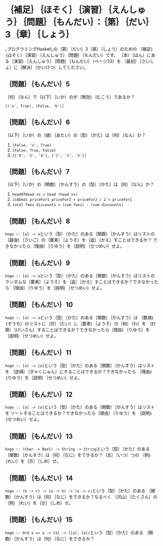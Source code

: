 ｛補足｝｛ほそく｝｛演習｝｛えんしゅう｝｛問題｝｛もんだい｝：｛第｝｛だい｝3｛章｝｛しょう｝
=============================================================================================

_プログラミングHaskell_の｛第｝｛だい｝3｛章｝｛しょう｝のための
｛補足｝｛ほそく｝｛演習｝｛えんしゅう｝｛問題｝｛もんだい｝です。
｛本｝｛ほん｝にある｛演習｝｛えんしゅう｝｛問題｝｛もんだい｝（ページ33）を
｛最初｝｛さいしょ｝に｛解決｝｛かいけつ｝してください。

｛問題｝｛もんだい｝5
---------------------

｛何｝｛なん｝で｛以下｝｛いか｝のが｛無効｝｛むこう｝であるか？

    [('a', True), (False, 'b')]

｛問題｝｛もんだい｝6
---------------------

｛以下｝｛いか｝の｛値｝｛あたい｝の｛型｝｛かた｝は｛何｝｛なん｝か？

1. `(False, 'x', True)`
2. `[False, True, False]`
3. `[['0', '2', '4'], ['1', '3', '5']]`

｛問題｝｛もんだい｝7
---------------------

｛以下｝｛いか｝の｛関数｝｛かんすう｝の｛型｝｛かた｝は｛何｝｛なん｝か？

1. `headOfHead xs = head (head xs)`
2. `isADeal priceFor1 priceFor2 = priceFor2 / 2 < priceFor1`
3. `total fees discounts = (sum fees) - (sum discounts)`

｛問題｝｛もんだい｝8
---------------------

`hoge :: [a] -> a`という｛型｝｛かた｝のある｛関数｝｛かんすう｝はリストの
｛最後｝｛さいご｝の｛要素｝｛ようそ｝を｛返｝｛かえ｝すことはできるか？
できなかったら｛理由｝｛りゆう｝を｛説明｝｛せつめい｝せよ。

｛問題｝｛もんだい｝9
---------------------

`hoge :: [a] -> a`という｛型｝｛かた｝のある｛関数｝｛かんすう｝はリストの
ランダムな｛要素｝｛ようそ｝を｛返｝｛かえ｝すことはできるか？できなかったら
｛理由｝｛りゆう｝を｛説明｝｛せつめい｝せよ。

｛問題｝｛もんだい｝10
----------------------

`hoge :: [a] -> a`という｛型｝｛かた｝のある｛関数｝｛かんすう｝は
｛数値｝｛すうち｝のリストに｛対｝｛たい｝し｛要素｝｛ようそ｝の｛和｝｛わ｝を
｛計算｝｛けいさん｝することはできるか？できなかったら｛理由｝｛りゆう｝を
｛説明｝｛せつめい｝せよ。

｛問題｝｛もんだい｝11
----------------------

`hoge :: [a] -> [a]`という｛型｝｛かた｝のある｛関数｝｛かんすう｝はリストを
｛逆順｝｛ぎゃくじゅん｝にすることはできるか？できなかったら
｛理由｝｛りゆう｝を｛説明｝｛せつめい｝せよ。

｛問題｝｛もんだい｝12
----------------------

`hoge :: [a] -> [a]`という｛型｝｛かた｝のある｛関数｝｛かんすう｝はリストを
ソートすることはできるか？できなかったら｛理由｝｛りゆう｝を
｛説明｝｛せつめい｝せよ。

｛問題｝｛もんだい｝13
----------------------

`hoge :: (Char -> Bool) -> String -> String`という｛型｝｛かた｝のある
｛関数｝｛かんすう｝は｛何｝｛なに｝をできるか？｛五｝｛いつ｝つの
｛例｝｛れい｝を｛示｝｛しめ｝せ。

｛問題｝｛もんだい｝14
----------------------

`hoge :: (b -> c) -> (a -> b) -> (a -> c)`という｛型｝｛かた｝のある
｛関数｝｛かんすう｝は｛何｝｛なに｝をできるか？なるべく
｛沢山｝｛たくさん｝の｛例｝｛れい｝を｛示｝｛しめ｝せ。

｛問題｝｛もんだい｝15
----------------------

`hoge :: Ord a => a -> [a] -> ([a], [a])`という｛型｝｛かた｝のある
｛関数｝｛かんすう｝は｛何｝｛なに｝をできるか？
